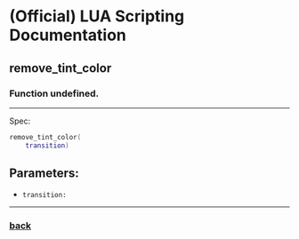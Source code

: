 
# (Official) LUA Scripting Documentation

## remove_tint_color

### Function undefined.
___
Spec:
```lua
remove_tint_color(
	transition)
```
## Parameters:
- `transition:` 

___
### [back](../other)
